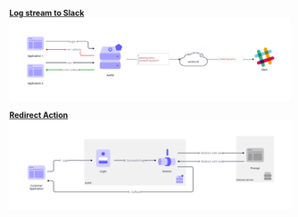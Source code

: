 **[Log stream to Slack](./log-stream-to-slack.d2)**
![](./log-stream-to-slack.svg)

**[Redirect Action](./redirect-action.d2)**
![](./redirect-action.svg)

